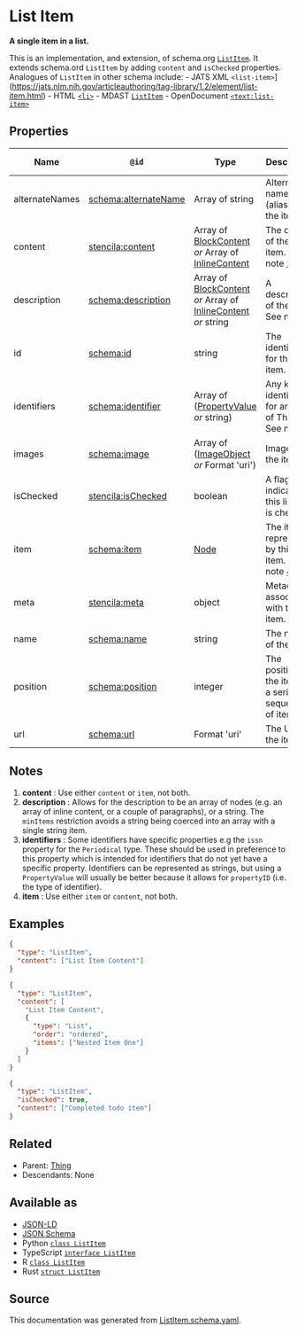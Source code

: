 # List Item

**A single item in a list.**

This is an implementation, and extension, of schema.org [`ListItem`](https://schema.org/ListItem). It extends schema.ord `ListItem` by adding `content` and `isChecked` properties. Analogues of `ListItem` in other schema include: - JATS XML `<list-item>`](https://jats.nlm.nih.gov/articleauthoring/tag-library/1.2/element/list-item.html) - HTML [`<li>`](https://developer.mozilla.org/en-US/docs/Web/HTML/Element/li) - MDAST [`ListItem`](https://github.com/syntax-tree/mdast#listitem) - OpenDocument [`<text:list-item>`](http://docs.oasis-open.org/office/v1.2/os/OpenDocument-v1.2-os-part1.html#__RefHeading__1415154_253892949)

## Properties

| Name           | `@id`                                                           | Type                                                                                                 | Description                                                         | Inherited from          |
| -------------- | --------------------------------------------------------------- | ---------------------------------------------------------------------------------------------------- | ------------------------------------------------------------------- | ----------------------- |
| alternateNames | [schema:alternateName](https://schema.org/alternateName)        | Array of string                                                                                      | Alternate names (aliases) for the item.                             | [Thing](Thing.md)       |
| content        | [stencila:content](https://schema.stenci.la/content.jsonld)     | Array of [BlockContent](BlockContent.md) _or_ Array of [InlineContent](InlineContent.md)             | The content of the list item. See note [1](#notes).                 | [ListItem](ListItem.md) |
| description    | [schema:description](https://schema.org/description)            | Array of [BlockContent](BlockContent.md) _or_ Array of [InlineContent](InlineContent.md) _or_ string | A description of the item. See note [2](#notes).                    | [Thing](Thing.md)       |
| id             | [schema:id](https://schema.org/id)                              | string                                                                                               | The identifier for this item.                                       | [Entity](Entity.md)     |
| identifiers    | [schema:identifier](https://schema.org/identifier)              | Array of ([PropertyValue](PropertyValue.md) _or_ string)                                             | Any kind of identifier for any kind of Thing. See note [3](#notes). | [Thing](Thing.md)       |
| images         | [schema:image](https://schema.org/image)                        | Array of ([ImageObject](ImageObject.md) _or_ Format 'uri')                                           | Images of the item.                                                 | [Thing](Thing.md)       |
| isChecked      | [stencila:isChecked](https://schema.stenci.la/isChecked.jsonld) | boolean                                                                                              | A flag to indicate if this list item is checked.                    | [ListItem](ListItem.md) |
| item           | [schema:item](https://schema.org/item)                          | [Node](Node.md)                                                                                      | The item represented by this list item. See note [4](#notes).       | [ListItem](ListItem.md) |
| meta           | [stencila:meta](https://schema.stenci.la/meta.jsonld)           | object                                                                                               | Metadata associated with this item.                                 | [Entity](Entity.md)     |
| name           | [schema:name](https://schema.org/name)                          | string                                                                                               | The name of the item.                                               | [Thing](Thing.md)       |
| position       | [schema:position](https://schema.org/position)                  | integer                                                                                              | The position of the item in a series or sequence of items.          | [ListItem](ListItem.md) |
| url            | [schema:url](https://schema.org/url)                            | Format 'uri'                                                                                         | The URL of the item.                                                | [Thing](Thing.md)       |

## Notes

1. **content** : Use either `content` or `item`, not both.
2. **description** : Allows for the description to be an array of nodes (e.g. an array of inline content, or a couple of paragraphs), or a string. The `minItems` restriction avoids a string being coerced into an array with a single string item.
3. **identifiers** : Some identifiers have specific properties e.g the `issn` property for the `Periodical` type. These should be used in preference to this property which is intended for identifiers that do not yet have a specific property. Identifiers can be represented as strings, but using a `PropertyValue` will usually be better because it allows for `propertyID` (i.e. the type of identifier).
4. **item** : Use either `item` or `content`, not both.

## Examples

```json
{
  "type": "ListItem",
  "content": ["List Item Content"]
}
```

```json
{
  "type": "ListItem",
  "content": [
    "List Item Content",
    {
      "type": "List",
      "order": "ordered",
      "items": ["Nested Item One"]
    }
  ]
}
```

```json
{
  "type": "ListItem",
  "isChecked": true,
  "content": ["Completed todo item"]
}
```

## Related

- Parent: [Thing](Thing.md)
- Descendants: None

## Available as

- [JSON-LD](https://schema.stenci.la/ListItem.jsonld)
- [JSON Schema](https://schema.stenci.la/v1/ListItem.schema.json)
- Python [`class ListItem`](https://stencila.github.io/schema/python/docs/types.html#schema.types.ListItem)
- TypeScript [`interface ListItem`](https://stencila.github.io/schema/ts/docs/interfaces/listitem.html)
- R [`class ListItem`](https://cran.r-project.org/web/packages/stencilaschema/stencilaschema.pdf)
- Rust [`struct ListItem`](https://docs.rs/stencila-schema/latest/stencila_schema/struct.ListItem.html)

## Source

This documentation was generated from [ListItem.schema.yaml](https://github.com/stencila/stencila/blob/master/schema/schema/ListItem.schema.yaml).
